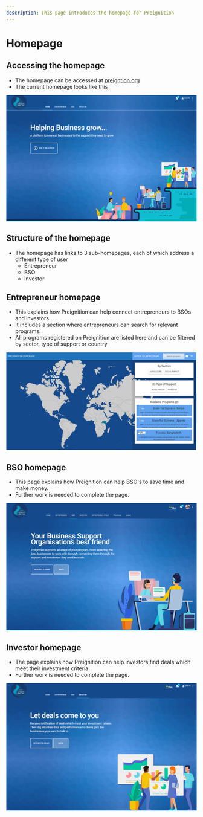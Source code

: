 ```yaml
---
description: This page introduces the homepage for Preignition
---
```


# Homepage

## Accessing the homepage

* The homepage can be accessed at [preigntion.org](https://preignition.org/main/home)
* The current homepage looks like this

![](<../.gitbook/assets/image (165).png>)

## Structure of the homepage

* The homepage has links to 3 sub-homepages, each of which address a different type of user
  * Entrepreneur
  * BSO
  * Investor

## Entrepreneur homepage

* This explains how Preignition can help connect entrepreneurs to BSOs and investors
* It includes a section where entrepreneurs can search for relevant programs.  
* All programs registered on Preignition are listed here and can be filtered by sector, type of support or country

![](<../.gitbook/assets/image (167).png>)

## BSO homepage

* This page explains how Preignition can help BSO's to save time and make money.
* Further work is needed to complete the page.

![](<../.gitbook/assets/image (195).png>)

## Investor homepage

* The page explains how Preignition can help investors find deals which meet their investment criteria.
* Further work is needed to complete the page.

![](<../.gitbook/assets/image (196).png>)



##
